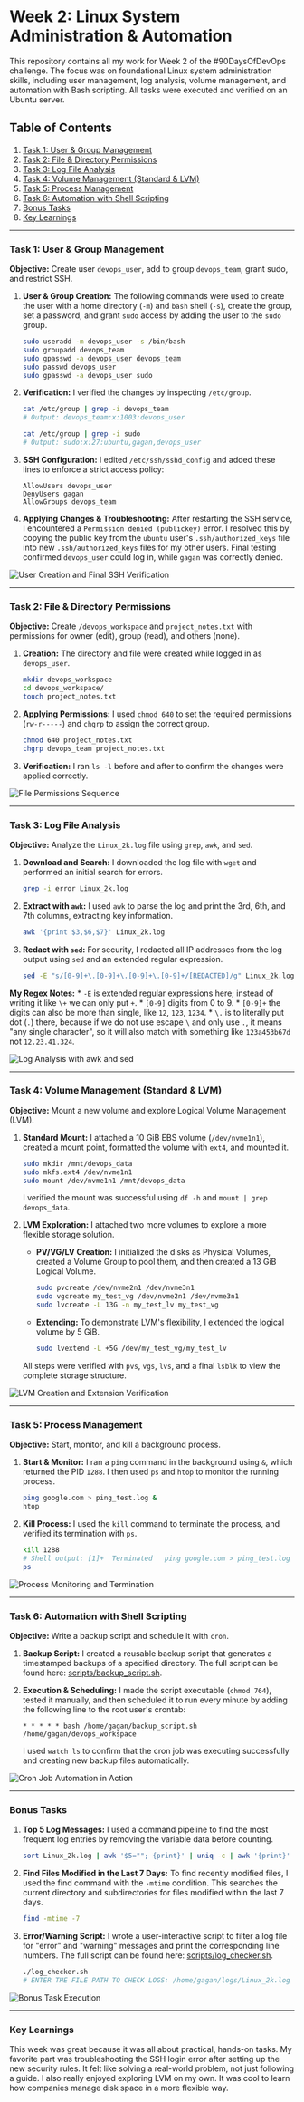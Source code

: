 # Week 2: Linux System Administration & Automation

This repository contains all my work for Week 2 of the #90DaysOfDevOps challenge. The focus was on foundational Linux system administration skills, including user management, log analysis, volume management, and automation with Bash scripting. All tasks were executed and verified on an Ubuntu server.

## Table of Contents
1.  [Task 1: User & Group Management](#task-1-user--group-management)
2.  [Task 2: File & Directory Permissions](#task-2-file--directory-permissions)
3.  [Task 3: Log File Analysis](#task-3-log-file-analysis)
4.  [Task 4: Volume Management (Standard & LVM)](#task-4-volume-management-standard--lvm)
5.  [Task 5: Process Management](#task-5-process-management)
6.  [Task 6: Automation with Shell Scripting](#task-6-automation-with-shell-scripting)
7.  [Bonus Tasks](#bonus-tasks)
8.  [Key Learnings](#key-learnings)

---

### Task 1: User & Group Management
**Objective:** Create user `devops_user`, add to group `devops_team`, grant sudo, and restrict SSH.

1.  **User & Group Creation:** The following commands were used to create the user with a home directory (`-m`) and `bash` shell (`-s`), create the group, set a password, and grant `sudo` access by adding the user to the `sudo` group.
    ```bash
    sudo useradd -m devops_user -s /bin/bash
    sudo groupadd devops_team
    sudo gpasswd -a devops_user devops_team
    sudo passwd devops_user
    sudo gpasswd -a devops_user sudo
    ```
2.  **Verification:** I verified the changes by inspecting `/etc/group`.
    ```bash
    cat /etc/group | grep -i devops_team
    # Output: devops_team:x:1003:devops_user

    cat /etc/group | grep -i sudo
    # Output: sudo:x:27:ubuntu,gagan,devops_user
    ```
3.  **SSH Configuration:** I edited `/etc/ssh/sshd_config` and added these lines to enforce a strict access policy:
    ```
    AllowUsers devops_user
    DenyUsers gagan
    AllowGroups devops_team
    ```
4.  **Applying Changes & Troubleshooting:** After restarting the SSH service, I encountered a `Permission denied (publickey)` error. I resolved this by copying the public key from the `ubuntu` user's `.ssh/authorized_keys` file into new `.ssh/authorized_keys` files for my other users. Final testing confirmed `devops_user` could log in, while `gagan` was correctly denied.

![User Creation and Final SSH Verification](Screenshots/Task-1-collage.png)

---
### Task 2: File & Directory Permissions
**Objective:** Create `/devops_workspace` and `project_notes.txt` with permissions for owner (edit), group (read), and others (none).

1.  **Creation:** The directory and file were created while logged in as `devops_user`.
    ```bash
    mkdir devops_workspace
    cd devops_workspace/
    touch project_notes.txt
    ```
2.  **Applying Permissions:** I used `chmod 640` to set the required permissions (`rw-r-----`) and `chgrp` to assign the correct group.
    ```bash
    chmod 640 project_notes.txt
    chgrp devops_team project_notes.txt
    ```
3.  **Verification:** I ran `ls -l` before and after to confirm the changes were applied correctly.

![File Permissions Sequence](Screenshots/Task-2-collage.png)

---
### Task 3: Log File Analysis
**Objective:** Analyze the `Linux_2k.log` file using `grep`, `awk`, and `sed`.

1.  **Download and Search:** I downloaded the log file with `wget` and performed an initial search for errors.
    ```bash
    grep -i error Linux_2k.log
    ```
2.  **Extract with `awk`:** I used `awk` to parse the log and print the 3rd, 6th, and 7th columns, extracting key information.
    ```bash
    awk '{print $3,$6,$7}' Linux_2k.log
    ```
3.  **Redact with `sed`:** For security, I redacted all IP addresses from the log output using `sed` and an extended regular expression.
    ```bash
    sed -E "s/[0-9]+\.[0-9]+\.[0-9]+\.[0-9]+/[REDACTED]/g" Linux_2k.log
    ```
**My Regex Notes:**
    *   `-E` is extended regular expressions here; instead of writing it like `\+` we can only put `+`.
    *   `[0-9]` digits from 0 to 9.
    *   `[0-9]+` the digits can also be more than single, like `12`, `123`, `1234`.
    *   `\.` is to literally put dot (`.`) there, because if we do not use escape `\` and only use `.`, it means "any single character", so it will also match with something like `123a453b67d` not `12.23.41.324`.

![Log Analysis with awk and sed](Screenshots/Task-3-collage.png)

---
### Task 4: Volume Management (Standard & LVM)
**Objective:** Mount a new volume and explore Logical Volume Management (LVM).

1.  **Standard Mount:** I attached a 10 GiB EBS volume (`/dev/nvme1n1`), created a mount point, formatted the volume with `ext4`, and mounted it.
    ```bash
    sudo mkdir /mnt/devops_data
    sudo mkfs.ext4 /dev/nvme1n1
    sudo mount /dev/nvme1n1 /mnt/devops_data
    ```
    I verified the mount was successful using `df -h` and `mount | grep devops_data`.

2.  **LVM Exploration:** I attached two more volumes to explore a more flexible storage solution.
    *   **PV/VG/LV Creation:** I initialized the disks as Physical Volumes, created a Volume Group to pool them, and then created a 13 GiB Logical Volume.
        ```bash
        sudo pvcreate /dev/nvme2n1 /dev/nvme3n1
        sudo vgcreate my_test_vg /dev/nvme2n1 /dev/nvme3n1
        sudo lvcreate -L 13G -n my_test_lv my_test_vg
        ```
    *   **Extending:** To demonstrate LVM's flexibility, I extended the logical volume by 5 GiB.
        ```bash
        sudo lvextend -L +5G /dev/my_test_vg/my_test_lv
        ```
    All steps were verified with `pvs`, `vgs`, `lvs`, and a final `lsblk` to view the complete storage structure.

![LVM Creation and Extension Verification](Screenshots/Task-4-collage-lvm.png)

---
### Task 5: Process Management
**Objective:** Start, monitor, and kill a background process.

1.  **Start & Monitor:** I ran a `ping` command in the background using `&`, which returned the PID `1288`. I then used `ps` and `htop` to monitor the running process.
    ```bash
    ping google.com > ping_test.log &
    htop
    ```
2.  **Kill Process:** I used the `kill` command to terminate the process, and verified its termination with `ps`.
    ```bash
    kill 1288
    # Shell output: [1]+  Terminated   ping google.com > ping_test.log
    ps
    ```
![Process Monitoring and Termination](Screenshots/Task-5-collage.png)

---
### Task 6: Automation with Shell Scripting
**Objective:** Write a backup script and schedule it with `cron`.

1.  **Backup Script:** I created a reusable backup script that generates a timestamped backups of a specified directory. The full script can be found here: [scripts/backup_script.sh](scripts/backup_script.sh).

2.  **Execution & Scheduling:** I made the script executable (`chmod 764`), tested it manually, and then scheduled it to run every minute by adding the following line to the root user's crontab:
    ```crontab
    * * * * * bash /home/gagan/backup_script.sh /home/gagan/devops_workspace
    ```
    I used `watch ls` to confirm that the cron job was executing successfully and creating new backup files automatically.

![Cron Job Automation in Action](Screenshots/Task-6-collage.png)

---
### Bonus Tasks

1.  **Top 5 Log Messages:** I used a command pipeline to find the most frequent log entries by removing the variable data before counting.
    ```bash
    sort Linux_2k.log | awk '$5=""; {print}' | uniq -c | awk '{print}' | sort -nr | head -n 5
    ```

2.  **Find Files Modified in the Last 7 Days:** To find recently modified files, I used the find command with the `-mtime` condition. This searches the current directory and subdirectories for files modified within the last 7 days.
    ```bash
    find -mtime -7
    ```

3.  **Error/Warning Script:** I wrote a user-interactive script to filter a log file for "error" and "warning" messages and print the corresponding line numbers. The full script can be found here: [scripts/log_checker.sh](scripts/log_checker.sh).
    ```bash
    ./log_checker.sh
    # ENTER THE FILE PATH TO CHECK LOGS: /home/gagan/logs/Linux_2k.log
    ```
![Bonus Task Execution](Screenshots/Bonus-collage.png)

---
### Key Learnings

This week was great because it was all about practical, hands-on tasks. My favorite part was troubleshooting the SSH login error after setting up the new security rules. It felt like solving a real-world problem, not just following a guide. I also really enjoyed exploring LVM on my own. It was cool to learn how companies manage disk space in a more flexible way.